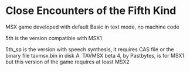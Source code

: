 # Close Encounters of the Fifth Kind

MSX game developed with default Basic in text mode, no machine code

5th is the version compatible with MSX1

5th_sp is the version with speech synthesis, it requires CAS file or the binary file tavmsx.bin in disk A. TAVMSX beta 4, by Pastbytes, is for MSX1 but this version of the game requires at least MSX2

